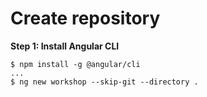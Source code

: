 # Create repository 

**Step 1: Install Angular CLI** 
```
$ npm install -g @angular/cli
...
$ ng new workshop --skip-git --directory .
```